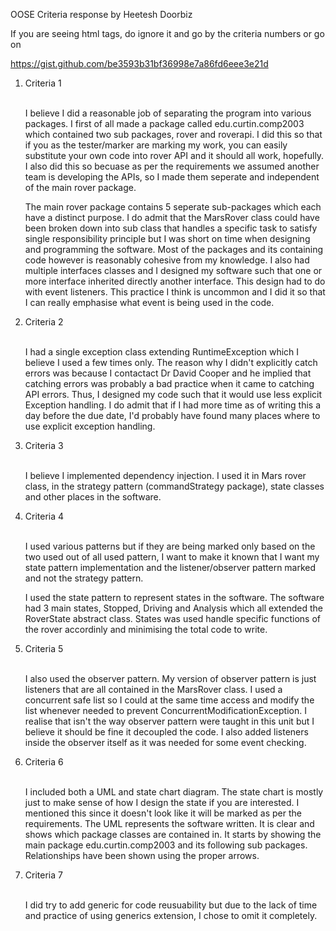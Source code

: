 OOSE Criteria response by Heetesh Doorbiz

If you are seeing html tags, do ignore it and go by the criteria numbers or go on 

https://gist.github.com/be3593b31bf36998e7a86fd6eee3e21d



<ol>
<li> Criteria 1


<br>I believe I did a reasonable job of separating the program into various packages. I first of all made a package called edu.curtin.comp2003 which contained two sub packages, rover and roverapi. I did this so that if you as the tester/marker are marking my work, you can easily substitute your own code into rover API and it should all work, hopefully. I also did this so becuase as per the requirements we assumed another team is developing the APIs, so I made them seperate and independent of the main rover package.

The main rover package contains 5 seperate sub-packages which each have a distinct purpose. I do admit that the MarsRover class could have been broken down into sub class that handles a specific task to satisfy single responsibility principle but I was short on time when designing and programming the software. Most of the packages and its containing code however is reasonably cohesive from my knowledge. I also had multiple interfaces classes and I designed my software such that one or more interface inherited directly another interface. This design had to do with event listeners. This practice I think is uncommon and I did it so that I can really emphasise what event is being used in the code.
</li>

<li> Criteria 2


<br>I had a single exception class extending RuntimeException which I believe I used a few times only. The reason why I didn't explicitly catch errors was because I contactact Dr David Cooper and he implied that catching errors was probably a bad practice when it came to catching API errors. Thus, I designed my code such that it would use less explicit Exception handling. I do admit that if I had more time as of writing this a day before the due date, I'd probably have found many places where to use explicit exception handling.
</li>

<li> Criteria 3


<br>I believe I implemented dependency injection. I used it in Mars rover class, in the strategy pattern (commandStrategy package), state classes and other places in the software.
</li>

<li> Criteria 4


<br>I used various patterns but if they are being marked only based on the two used out of all used pattern, I want to make it known that I want my state pattern implementation and the listener/observer pattern marked and not the strategy pattern.


I used the state pattern to represent states in the software. The software had 3 main states, Stopped, Driving and Analysis which all extended the RoverState abstract class. States was used handle specific functions of the rover accordinly and minimising the total code to write.
</li>


<li> Criteria 5


<br>I also used the observer pattern. My version of observer pattern is just listeners that are all contained in the MarsRover class. I used a concurrent safe list so I could at the same time access and modify the list whenever needed to prevent ConcurrentModificationException. I realise that isn't the way observer pattern were taught in this unit but I believe it should be fine it decoupled the code. I also added listeners inside the observer itself as it was needed for some event checking.
</li>

<li> Criteria 6


<br>I included both a UML and state chart diagram. The state chart is mostly just to make sense of how I design the state if you are interested. I mentioned this since it doesn't look like it will be marked as per the requirements. The UML represents the software written. It is clear and shows which package classes are contained in. It starts by showing the main package edu.curtin.comp2003 and its following sub packages. Relationships have been shown using the proper arrows.

<li> Criteria 7



<br>I did try to add generic for code reusuability but due to the lack of time and practice of using generics extension, I chose to omit it completely.</li>

</ol>